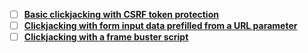 - [ ] [**Basic clickjacking with CSRF token protection**](https://portswigger.net/web-security/clickjacking/lab-basic-csrf-protected)
- [ ] [**Clickjacking with form input data prefilled from a URL parameter**](https://portswigger.net/web-security/clickjacking/lab-prefilled-form-input)
- [ ] [**Clickjacking with a frame buster script**](https://portswigger.net/web-security/clickjacking/lab-frame-buster-script)